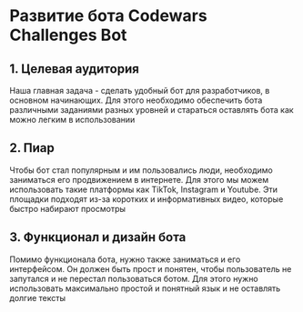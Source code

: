 # Развитие бота Codewars Challenges Bot

## 1. Целевая аудитория

Наша главная задача - сделать удобный бот для разработчиков, в основном начинающих. Для этого необходимо обеспечить бота различными заданиями разных уровней и стараться оставлять бота как можно легким в использовании

## 2. Пиар

Чтобы бот стал популярным и им пользовались люди, необходимо заниматься его продвижением в интернете. Для этого мы можем использовать такие платформы как TikTok, Instagram и Youtube. Эти площадки подходят из-за коротких и информативных видео, которые быстро набирают просмотры

## 3. Функционал и дизайн бота

Помимо функционала бота, нужно также заниматься и его интерфейсом. Он должен быть прост и понятен, чтобы пользователь не запутался и не перестал пользоваться ботом. Для этого нужно использовать максимально простой и понятный язык и не оставлять долгие тексты